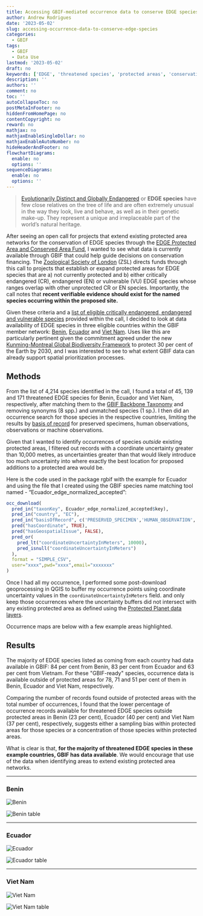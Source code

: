 ```yaml
---
title: Accessing GBIF-mediated occurrence data to conserve EDGE species
author: Andrew Rodrigues
date: '2023-05-02'
slug: accessing-occurrence-data-to-conserve-edge-species
categories:
  - GBIF
tags:
  - GBIF
  - Data Use
lastmod: '2023-05-02'
draft: no
keywords: ['EDGE', 'threatened species', 'protected areas', 'conservation financing', 'data availability']
description: ''
authors: ''
comment: no
toc: ''
autoCollapseToc: no
postMetaInFooter: no
hiddenFromHomePage: no
contentCopyright: no
reward: no
mathjax: no
mathjaxEnableSingleDollar: no
mathjaxEnableAutoNumber: no
hideHeaderAndFooter: no
flowchartDiagrams:
  enable: no
  options: ''
sequenceDiagrams:
  enable: no
  options: ''
---
```


> [Evolutionarily Distinct and Globally Endangered](https://www.edgeofexistence.org/) or **EDGE species** have few close relatives on the tree of life and are often extremely unusual in the way they look, live and behave, as well as in their genetic make-up. They represent a unique and irreplaceable part of the world’s natural heritage. 

After seeing an open call for projects that extend existing protected area networks for the conservation of EDGE species through the [EDGE Protected Area and Conserved Area Fund](https://www.edgeofexistence.org/edge-protected-and-conserved-area-fund/#:~:text=The%20EDGE%20Protected%20and%20Conserved,across%20the%20tropics%20and%20subtropics), I wanted to see what data is currently available through GBIF that could help guide decisions on conservation financing. The [Zoological Society of London](https://www.zsl.org/) (ZSL) directs funds through this call to projects that establish or expand protected areas for EDGE species that are a) not currently protected and b) either critically endangered (CR), endangered (EN) or vulnerable (VU) EDGE species whose ranges overlap with other unprotected CR or EN species. Importantly, the call notes that **recent verifiable evidence should exist for the named species occurring within the proposed site.** 

Given these criteria and a [list of eligible critically endangered, endangered and vulnerable species](https://www.edgeofexistence.org/wp-content/uploads/2023/03/2023_EDGE_species_RT_call.xlsx) provided within the call, I decided to look at data availability of EDGE species in three eligible countries within the GBIF member network: [Benin](https://www.gbif.org/country/BJ/about), [Ecuador](https://www.gbif.org/country/EC/about) and [Viet Nam](https://www.gbif.org/country/VN/about). Uses like this are particularly pertinent given the commitment agreed under the new [Kunming-Montreal Global Biodiversity Framework](https://www.cbd.int/article/cop15-final-text-kunming-montreal-gbf-221222) to protect 30 per cent of the Earth by 2030, and I was interested to see to what extent GBIF data can already support spatial prioritization processes. 

## Methods

From the list of 4,214 species identified in the call, I found a total of 45, 139 and 171 threatened EDGE species for Benin, Ecuador and Viet Nam, respectively, after matching them to the [GBIF Backbone Taxonomy](https://www.gbif.org/dataset/d7dddbf4-2cf0-4f39-9b2a-bb099caae36c) and removing synonyms (8 spp.) and unmatched species (1 sp.). I then did an occurrence search for those species in the respective countries, limiting the results by [basis of record](https://docs.gbif.org/course-data-use/en/basis-of-record.html) for preserved specimens, human observations, observations or machine observations. 

Given that I wanted to identify occurrences of species _outside_ existing protected areas, I filtered out records with a coordinate uncertainty greater than 10,000 metres, as uncertainties greater than that would likely introduce too much uncertainty into where exactly the best location for proposed additions to a protected area would be.  

Here is the code used in the package rgbif with the example for Ecuador and using the file that I created using the GBIF species name matching tool named - “Ecuador_edge_normalized_accepted”:

```R
occ_download(
  pred_in("taxonKey", Ecuador_edge_normalized_accepted$key),
  pred_in("country", "EC"),
  pred_in("basisOfRecord", c('PRESERVED_SPECIMEN','HUMAN_OBSERVATION','OBSERVATION','MACHINE_OBSERVATION')),
  pred("hasCoordinate", TRUE),
  pred("hasGeospatialIssue", FALSE),
  pred_or(
    pred_lt("coordinateUncertaintyInMeters", 10000),
    pred_isnull("coordinateUncertaintyInMeters")
  ),
  format = "SIMPLE_CSV",
  user="xxxx",pwd="xxxx",email="xxxxxxx"
)
```

Once I had all my occurrence, I performed some post-download geoprocessing in QGIS to buffer my occurrence points using coordinate uncertainty values in the `coordinateUncertaintyInMeters` field. and only keep those occurrences where the uncertainty buffers did not intersect with any existing protected area as defined using the [Protected Planet data layers](https://www.protectedplanet.net/). 

Occurrence maps are below with a few example areas highlighted.

## Results

The majority of EDGE species listed as coming from each country had data available in GBIF: 84 per cent from Benin, 83 per cent from Ecuador and 63 per cent from Vietnam. For these "GBIF-ready" species, occurrence data is available outside of protected areas for 78, 71 and 51 per cent of them in Benin, Ecuador and Viet Nam, respectively.

Comparing the number of records found outside of protected areas with the total number of occurrences, I found that the lower percentage of occurrence records available for threatened EDGE species outside protected areas in Benin (23 per cent), Ecuador (40 per cent) and Viet Nam (37 per cent), respectively, suggests either a sampling bias within protected areas for those species or a concentration of those species within protected areas.

What is clear is that, **for the majority of threatened EDGE species in these example countries, GBIF has data available**. We would encourage that use of the data when identifying areas to extend existing protected area networks. 

--- 

### Benin

![Benin](/post/2023-05-01-accessing-occurrence-data-to-conserve-edge-species/benin-edge.png)

![Benin table](/post/2023-05-01-accessing-occurrence-data-to-conserve-edge-species/benin_table.png)

---

### Ecuador

![Ecuador](/post/2023-05-01-accessing-occurrence-data-to-conserve-edge-species/ecuador-edge.png)

![Ecuador table](/post/2023-05-01-accessing-occurrence-data-to-conserve-edge-species/ecuador_table.png)

---

### Viet Nam

![Viet Nam](/post/2023-05-01-accessing-occurrence-data-to-conserve-edge-species/viet_nam-edge.png)

![Viet Nam table](/post/2023-05-01-accessing-occurrence-data-to-conserve-edge-species/vietnam_table.png)

